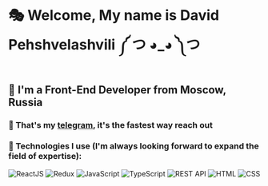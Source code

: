 # 🎭 Welcome, My name is **David Pehshvelashvili** ༼ つ ◕_◕ ༽つ
## 🖤 I'm a Front-End Developer from Moscow, Russia
### 🤍 That's my [telegram](https://t.me/kibatensai), it's the fastest way reach out
### 🖤 Technologies I use (I'm always looking forward to expand the field of expertise):
![ReactJS](https://img.shields.io/badge/-ReactJS-090909?style=for-the-badge&logo=ReactJS)
![Redux](https://img.shields.io/badge/-Redux-090909?style=for-the-badge&logo=Redux)
![JavaScript](https://img.shields.io/badge/-JavaScript-090909?style=for-the-badge&logo=JavaScript)
![TypeScript](https://img.shields.io/badge/-TypeScript-090909?style=for-the-badge&logo=TypeScript)
![REST API](https://img.shields.io/badge/-REST&#032;API-090909?style=for-the-badge&logo=restapi)
![HTML](https://img.shields.io/badge/-HTML-090909?style=for-the-badge&logo=html5)
![CSS](https://img.shields.io/badge/-HTML-090909?style=for-the-badge&logo=css3)

<!--
**kibatensai/kibatensai** is a ✨ _special_  repository because its `README.md` (this file) appears on your GitHub profile.

Here are some ideas to get you started:

- 🔭 I’m currently working on ...
- 🌱 I’m currently learning ...
- 👯 I’m looking to collaborate on ...
- 🤔 I’m looking for help with ...
- 💬 Ask me about ...
- 📫 How to reach me: ...
- 😄 Pronouns: ...
- ⚡ Fun fact: ...
-->
